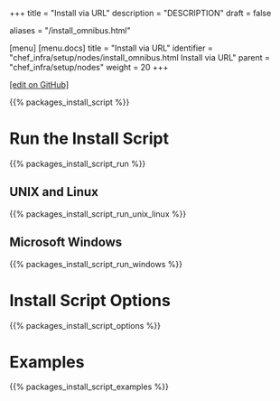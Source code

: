 +++
title = "Install via URL"
description = "DESCRIPTION"
draft = false

aliases = "/install_omnibus.html"

[menu]
  [menu.docs]
    title = "Install via URL"
    identifier = "chef_infra/setup/nodes/install_omnibus.html Install via URL"
    parent = "chef_infra/setup/nodes"
    weight = 20
+++    

[\[edit on
GitHub\]](https://github.com/chef/chef-web-docs/blob/master/chef_master/source/install_omnibus.rst)

{{% packages_install_script %}}

Run the Install Script
======================

{{% packages_install_script_run %}}

UNIX and Linux
--------------

{{% packages_install_script_run_unix_linux %}}

Microsoft Windows
-----------------

{{% packages_install_script_run_windows %}}

Install Script Options
======================

{{% packages_install_script_options %}}

Examples
========

{{% packages_install_script_examples %}}
